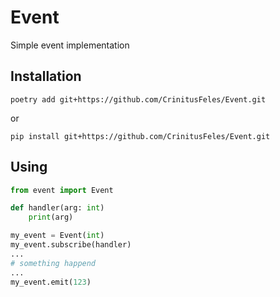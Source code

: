 # Event
Simple event implementation

## Installation

```
poetry add git+https://github.com/CrinitusFeles/Event.git
```

or

```
pip install git+https://github.com/CrinitusFeles/Event.git
```

## Using

``` python
from event import Event

def handler(arg: int)
    print(arg)

my_event = Event(int)
my_event.subscribe(handler)
...
# something happend
...
my_event.emit(123)

```